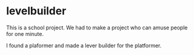 # levelbuilder

This is a school project. We had to make a project who can amuse people for one minute. 

I found a plaformer and made a lever builder for the platformer.
